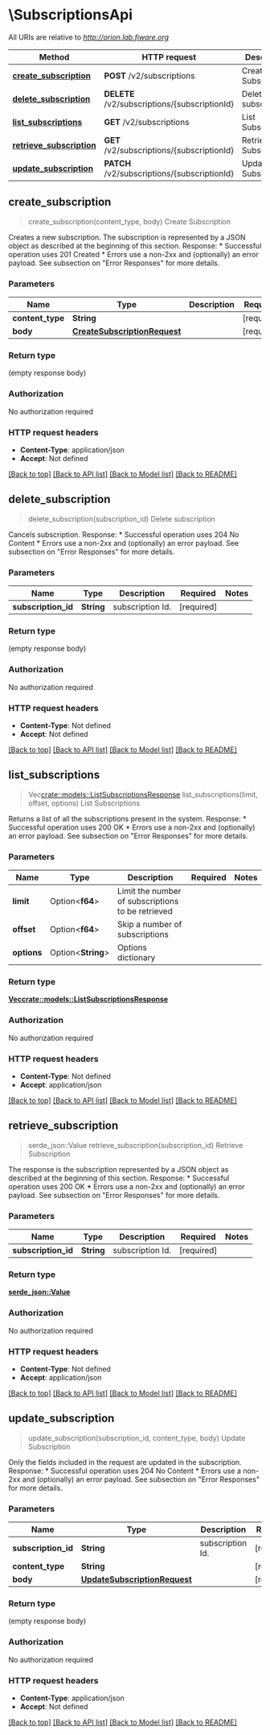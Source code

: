# \SubscriptionsApi

All URIs are relative to *http://orion.lab.fiware.org*

Method | HTTP request | Description
------------- | ------------- | -------------
[**create_subscription**](SubscriptionsApi.md#create_subscription) | **POST** /v2/subscriptions | Create Subscription
[**delete_subscription**](SubscriptionsApi.md#delete_subscription) | **DELETE** /v2/subscriptions/{subscriptionId} | Delete subscription
[**list_subscriptions**](SubscriptionsApi.md#list_subscriptions) | **GET** /v2/subscriptions | List Subscriptions
[**retrieve_subscription**](SubscriptionsApi.md#retrieve_subscription) | **GET** /v2/subscriptions/{subscriptionId} | Retrieve Subscription
[**update_subscription**](SubscriptionsApi.md#update_subscription) | **PATCH** /v2/subscriptions/{subscriptionId} | Update Subscription



## create_subscription

> create_subscription(content_type, body)
Create Subscription

Creates a new subscription. The subscription is represented by a JSON object as described at the beginning of this section. Response: * Successful operation uses 201 Created * Errors use a non-2xx and (optionally) an error payload. See subsection on \"Error Responses\" for   more details.

### Parameters


Name | Type | Description  | Required | Notes
------------- | ------------- | ------------- | ------------- | -------------
**content_type** | **String** |  | [required] |
**body** | [**CreateSubscriptionRequest**](CreateSubscriptionRequest.md) |  | [required] |

### Return type

 (empty response body)

### Authorization

No authorization required

### HTTP request headers

- **Content-Type**: application/json
- **Accept**: Not defined

[[Back to top]](#) [[Back to API list]](../README.md#documentation-for-api-endpoints) [[Back to Model list]](../README.md#documentation-for-models) [[Back to README]](../README.md)


## delete_subscription

> delete_subscription(subscription_id)
Delete subscription

Cancels subscription. Response: * Successful operation uses 204 No Content * Errors use a non-2xx and (optionally) an error payload. See subsection on \"Error Responses\" for   more details.

### Parameters


Name | Type | Description  | Required | Notes
------------- | ------------- | ------------- | ------------- | -------------
**subscription_id** | **String** | subscription Id. | [required] |

### Return type

 (empty response body)

### Authorization

No authorization required

### HTTP request headers

- **Content-Type**: Not defined
- **Accept**: Not defined

[[Back to top]](#) [[Back to API list]](../README.md#documentation-for-api-endpoints) [[Back to Model list]](../README.md#documentation-for-models) [[Back to README]](../README.md)


## list_subscriptions

> Vec<crate::models::ListSubscriptionsResponse> list_subscriptions(limit, offset, options)
List Subscriptions

Returns a list of all the subscriptions present in the system. Response: * Successful operation uses 200 OK * Errors use a non-2xx and (optionally) an error payload. See subsection on \"Error Responses\" for   more details.

### Parameters


Name | Type | Description  | Required | Notes
------------- | ------------- | ------------- | ------------- | -------------
**limit** | Option<**f64**> | Limit the number of subscriptions to be retrieved |  |
**offset** | Option<**f64**> | Skip a number of subscriptions |  |
**options** | Option<**String**> | Options dictionary |  |

### Return type

[**Vec<crate::models::ListSubscriptionsResponse>**](ListSubscriptionsResponse.md)

### Authorization

No authorization required

### HTTP request headers

- **Content-Type**: Not defined
- **Accept**: application/json

[[Back to top]](#) [[Back to API list]](../README.md#documentation-for-api-endpoints) [[Back to Model list]](../README.md#documentation-for-models) [[Back to README]](../README.md)


## retrieve_subscription

> serde_json::Value retrieve_subscription(subscription_id)
Retrieve Subscription

The response is the subscription represented by a JSON object as described at the beginning of this section. Response: * Successful operation uses 200 OK * Errors use a non-2xx and (optionally) an error payload. See subsection on \"Error Responses\" for   more details.

### Parameters


Name | Type | Description  | Required | Notes
------------- | ------------- | ------------- | ------------- | -------------
**subscription_id** | **String** | subscription Id. | [required] |

### Return type

[**serde_json::Value**](serde_json::Value.md)

### Authorization

No authorization required

### HTTP request headers

- **Content-Type**: Not defined
- **Accept**: application/json

[[Back to top]](#) [[Back to API list]](../README.md#documentation-for-api-endpoints) [[Back to Model list]](../README.md#documentation-for-models) [[Back to README]](../README.md)


## update_subscription

> update_subscription(subscription_id, content_type, body)
Update Subscription

Only the fields included in the request are updated in the subscription. Response: * Successful operation uses 204 No Content * Errors use a non-2xx and (optionally) an error payload. See subsection on \"Error Responses\" for   more details.

### Parameters


Name | Type | Description  | Required | Notes
------------- | ------------- | ------------- | ------------- | -------------
**subscription_id** | **String** | subscription Id. | [required] |
**content_type** | **String** |  | [required] |
**body** | [**UpdateSubscriptionRequest**](UpdateSubscriptionRequest.md) |  | [required] |

### Return type

 (empty response body)

### Authorization

No authorization required

### HTTP request headers

- **Content-Type**: application/json
- **Accept**: Not defined

[[Back to top]](#) [[Back to API list]](../README.md#documentation-for-api-endpoints) [[Back to Model list]](../README.md#documentation-for-models) [[Back to README]](../README.md)

